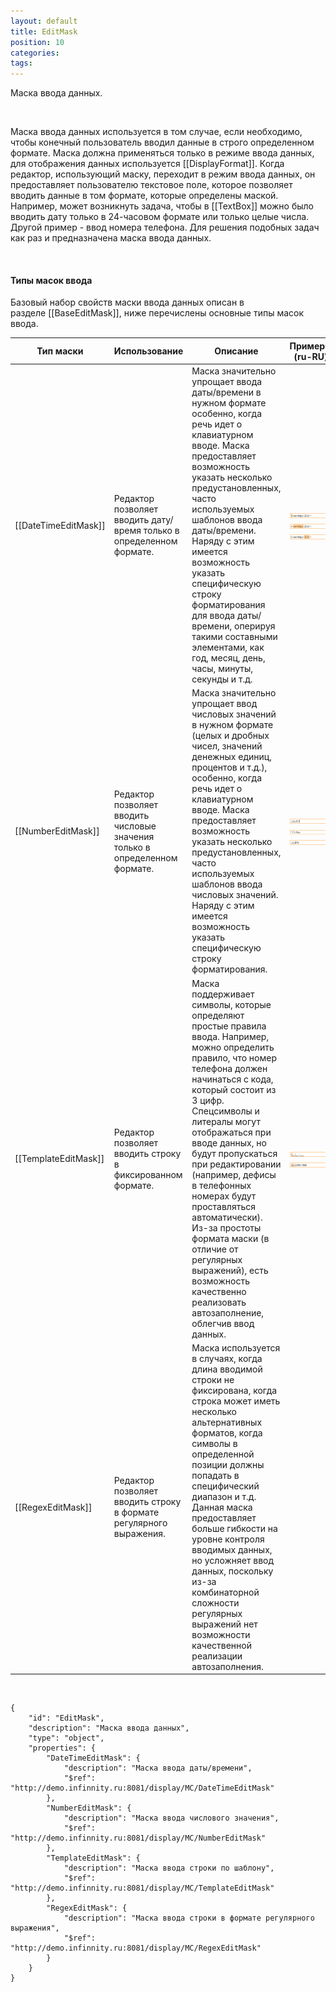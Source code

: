 ```yaml
---
layout: default
title: EditMask
position: 10
categories: 
tags: 
---
```


Маска ввода данных.

   

Маска ввода данных используется в том случае, если необходимо, чтобы конечный пользователь вводил данные в строго определенном формате. Маска должна применяться только в режиме ввода данных, для отображения данных используется [[DisplayFormat]]. Когда редактор, использующий маску, переходит в режим ввода данных, он предоставляет пользователю текстовое поле, которое позволяет вводить данные в том формате, которые определены маской. Например, может возникнуть задача, чтобы в [[TextBox]] можно было вводить дату только в 24-часовом формате или только целые числа. Другой пример - ввод номера телефона. Для решения подобных задач как раз и предназначена маска ввода данных.

 

#### Типы масок ввода

Базовый набор свойств маски ввода данных описан в разделе [[BaseEditMask]], ниже перечислены основные типы масок ввода.

|Тип маски|Использование|Описание|Примеры (ru-RU)|
|---------|-------------|--------|---------------|
|[[DateTimeEditMask]]|Редактор позволяет вводить дату/время только в определенном формате.|Маска значительно упрощает ввода даты/времени в нужном формате особенно, когда речь идет о клавиатурном вводе. Маска предоставляет возможность указать несколько предустановленных, часто используемых шаблонов ввода даты/времени. Наряду с этим имеется возможность указать специфическую строку форматирования для ввода даты/времени, оперируя такими составными элементами, как год, месяц, день, часы, минуты, секунды и т.д.|![](DateTimeEditMask_Ex_00.png)![](DateTimeEditMask_Ex_01.png)![](DateTimeEditMask_Ex_02.png)|
|[[NumberEditMask]]|Редактор позволяет вводить числовые значения только в определенном формате.|Маска значительно упрощает ввод числовых значений в нужном формате (целых и дробных чисел, значений денежных единиц, процентов и т.д.), особенно, когда речь идет о клавиатурном вводе. Маска предоставляет возможность указать несколько предустановленных, часто используемых шаблонов ввода числовых значений. Наряду с этим имеется возможность указать специфическую строку форматирования.|![](NumericEditMask_Ex_00.png)![](NumericEditMask_Ex_01.png)![](NumericEditMask_Ex_02.png)|
|[[TemplateEditMask]]|Редактор позволяет вводить строку в фиксированном формате.|Маска поддерживает символы, которые определяют простые правила ввода. Например, можно определить правило, что номер телефона должен начинаться с кода, который состоит из 3 цифр. Спецсимволы и литералы могут отображаться при вводе данных, но будут пропускаться при редактировании (например, дефисы в телефонных номерах будут проставляться автоматически). Из-за простоты формата маски (в отличие от регулярных выражений), есть возможность качественно реализовать автозаполнение, облегчив ввод данных.|![](TemplateEditMask_Ex_00.png)![](TemplateEditMask_Ex_01.png)|
|[[RegexEditMask]]|Редактор позволяет вводить строку в формате регулярного выражения.|Маска используется в случаях, когда длина вводимой строки не фиксирована, когда строка может иметь несколько альтернативных форматов, когда символы в определенной позиции должны попадать в специфический диапазон и т.д. Данная маска предоставляет больше гибкости на уровне контроля вводимых данных, но усложняет ввод данных, поскольку из-за комбинаторной сложности регулярных выражений нет возможности качественной реализации автозаполнения.| |

   

```
{
	"id": "EditMask",
	"description": "Маска ввода данных",
	"type": "object",
	"properties": {
		"DateTimeEditMask": {
			"description": "Маска ввода даты/времени",
			"$ref": "http://demo.infinnity.ru:8081/display/MC/DateTimeEditMask"
		},
		"NumberEditMask": {
			"description": "Маска ввода числового значения",
			"$ref": "http://demo.infinnity.ru:8081/display/MC/NumberEditMask"
		},
		"TemplateEditMask": {
			"description": "Маска ввода строки по шаблону",
			"$ref": "http://demo.infinnity.ru:8081/display/MC/TemplateEditMask"
		},
		"RegexEditMask": {
			"description": "Маска ввода строки в формате регулярного выражения",
			"$ref": "http://demo.infinnity.ru:8081/display/MC/RegexEditMask"
		}
	}
}
```

 

 

